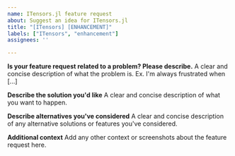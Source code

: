 ```yaml
---
name: ITensors.jl feature request
about: Suggest an idea for ITensors.jl
title: "[ITensors] [ENHANCEMENT]"
labels: ["ITensors", "enhancement"]
assignees: ''

---
```


**Is your feature request related to a problem? Please describe.**
A clear and concise description of what the problem is. Ex. I'm always frustrated when [...]

**Describe the solution you'd like**
A clear and concise description of what you want to happen.

**Describe alternatives you've considered**
A clear and concise description of any alternative solutions or features you've considered.

**Additional context**
Add any other context or screenshots about the feature request here.
